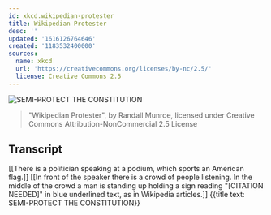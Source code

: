 ```yaml
---
id: xkcd.wikipedian-protester
title: Wikipedian Protester
desc: ''
updated: '1616126764646'
created: '1183532400000'
sources:
  name: xkcd
  url: 'https://creativecommons.org/licenses/by-nc/2.5/'
  license: Creative Commons 2.5
---
```

![SEMI-PROTECT THE CONSTITUTION](https://imgs.xkcd.com/comics/wikipedian_protester.png)
> "Wikipedian Protester", by Randall Munroe, licensed under Creative Commons Attribution-NonCommercial 2.5 License

## Transcript
[[There is a politician speaking at a podium, which sports an American flag.]]
[[In front of the speaker there is a crowd of people listening.  In the middle of the crowd a man is standing up holding a sign reading "[CITATION NEEDED]" in blue underlined text, as in Wikipedia articles.]]
{{title text: SEMI-PROTECT THE CONSTITUTION}}
